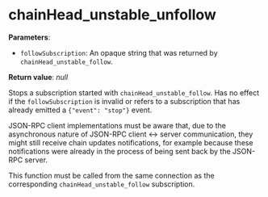 # chainHead_unstable_unfollow

**Parameters**:

- `followSubscription`: An opaque string that was returned by `chainHead_unstable_follow`.

**Return value**: *null*

Stops a subscription started with `chainHead_unstable_follow`. Has no effect if the `followSubscription` is invalid or refers to a subscription that has already emitted a `{"event": "stop"}` event.

JSON-RPC client implementations must be aware that, due to the asynchronous nature of JSON-RPC client <-> server communication, they might still receive chain updates notifications, for example because these notifications were already in the process of being sent back by the JSON-RPC server.

This function must be called from the same connection as the corresponding `chainHead_unstable_follow` subscription.
